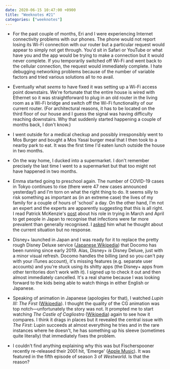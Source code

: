 ```yaml
---
date: 2020-06-15 10:47:00 +0900
title: "Weeknotes #21"
categories: ["weeknotes"]
---
```


- For the past couple of months, Eri and I were experiencing Internet connectivity problems with our phones. The phone would not report losing its Wi-Fi connection with our router but a particular request would appear to simply not get through. You'd sit in Safari or YouTube or what have you and the app would be trying to make a connection but it would never complete. If you temporarily switched off Wi-Fi and went back to the cellular connection, the request would immediately complete. I hate debugging networking problems because of the number of variable factors and tried various solutions all to no avail.

- Eventually what _seems_ to have fixed it was setting up a Wi-Fi access point downstairs. We're fortunate that the entire house is wired with Ethernet so it was straightforward to plug in an old router in the living room as a Wi-Fi bridge and switch off the Wi-Fi functionality of our current router. (For architectural reasons, it has to be located on the third floor of our house and I guess the signal was having difficulty reaching downstairs. Why that suddenly started happening a couple of months back, I don't know.)

- I went outside for a medical checkup and possibly irresponsibly went to Mos Burger and bought a Mos Yasai burger meal that I then took to a nearby park to eat. It was the first time I'd eaten lunch outside the house in two months.

- On the way home, I ducked into a supermarket. I don't remember precisely the last time I went to a supermarket but that too might not have happened in two months.

- Emma started going to preschool again. The number of COVID-19 cases in Tokyo continues to rise (there were 47 new cases announced yesterday!) and I'm torn on what the right thing to do. It seems silly to risk something as important as (in an extreme case) the lives of my family for a couple of hours of 'school' a day. On the other hand, I'm not an expert and the experts are apparently suggesting that this is all right. I read Patrick McKenzie's [post](https://www.kalzumeus.com/2020/04/21/japan-coronavirus/) about his role in trying in March and April to get people in Japan to recognise that infections were far more prevalent than generally recognised. I [asked](https://twitter.com/pyrmont/status/1271350622197972992) him what he thought about the current situation but no response.

- Disney+ launched in Japan and I was ready for it to replace the pretty rough Disney Deluxe service ([Japanese Wikipedia](https://ja.wikipedia.org/wiki/ディズニーデラックス)) that Docomo has been running since early 2019. Alas, Disney+ _is_ Disney Deluxe, just with a minor visual refresh. Docomo handles the billing (and so you can't pay with your iTunes account), it's missing features (e.g. separate user accounts) and you're stuck using its shitty apps (the Disney+ apps from other territories don't work with it). I signed up to check it out and then almost immediately cancelled. It's a real shame because I was looking forward to the kids being able to watch things in either English or Japanese.

- Speaking of animation in Japanese (apologies for that), I watched _Lupin III: The First_ ([Wikipedia](https://en.wikipedia.org/wiki/Lupin_III:_The_First)). I thought the quality of the CG animation was top notch—unfortunately the story was not. It prompted me to start watching _The Castle of Cagliostro_ ([Wikipedia](https://en.wikipedia.org/wiki/The_Castle_of_Cagliostro)) again to see how it compares. I think it drags in places but it revealed the central issue with _The First_: Lupin succeeds at almost everything he tries and in the rare instances where he doesn't, he has something up his sleeve (sometimes quite literally) that immediately fixes the problem.

- I couldn't find anything explaining why this was but Fischerspooner recently re-released their 2001 hit, 'Emerge' ([Apple Music](https://music.apple.com/us/album/emerge-remastered-2020/1513667738?i=1513667747)). It was featured in the fifth episode of season 3 of _Westworld_. Is that the reason?
